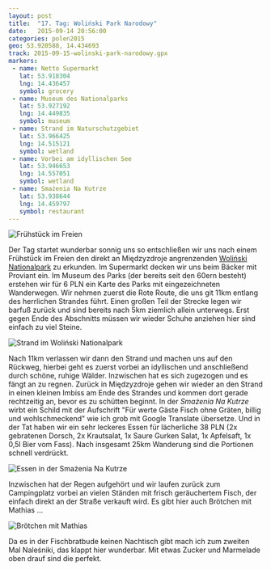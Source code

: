 ```yaml
---
layout: post
title:  "17. Tag: Woliński Park Narodowy"
date:   2015-09-14 20:56:00
categories: polen2015
geo: 53.920588, 14.434693
track: 2015-09-15-wolinski-park-narodowy.gpx
markers:
 - name: Netto Supermarkt
   lat: 53.918304
   lng: 14.436457
   symbol: grocery
 - name: Museum des Nationalparks
   lat: 53.927192
   lng: 14.449835
   symbol: museum
 - name: Strand im Naturschutzgebiet
   lat: 53.966425
   lng: 14.515121
   symbol: wetland
 - name: Vorbei am idyllischen See
   lat: 53.946653
   lng: 14.557051
   symbol: wetland
 - name: Smażenia Na Kutrze
   lat: 53.938644
   lng: 14.459797
   symbol: restaurant
---
```


![Frühstück im Freien](https://pbs.twimg.com/media/CO7YJAfUsAAJBz6.jpg:orig)

Der Tag startet wunderbar sonnig uns so entschließen wir uns nach einem Frühstück im Freien den direkt an Międzyzdroje
angrenzenden [Woliński Nationalpark](http://www.wolinpn.pl/) zu erkunden. Im Supermarkt decken wir uns beim Bäcker mit
Proviant ein. Im Museum des Parks (der bereits seit den
60ern besteht) erstehen wir für 6 PLN ein Karte des Parks mit eingezeichneten Wanderwegen. Wir nehmen zuerst die Rote
Route, die uns git 11km entlang des herrlichen Strandes führt. Einen großen Teil der Strecke legen wir barfuß zurück
und sind bereits nach 5km ziemlich allein unterwegs. Erst gegen Ende des Abschnitts müssen wir wieder Schuhe anziehen
hier sind einfach zu viel Steine.

![Strand im Woliński Nationalpark](https://pbs.twimg.com/media/CO8WiIQXAAA6Kmr.jpg:orig)

Nach 11km verlassen wir dann den Strand und machen uns auf den Rückweg, hierbei geht es zuerst vorbei an idyllischen
und anschließend durch schöne, ruhige Wälder. Inzwischen hat es sich zugezogen und es fängt an zu regnen.
Zurück in Międzyzdroje gehen wir wieder an den Strand in einen kleinen
Imbiss am Ende des Strandes und kommen dort gerade rechtzeitig an, bevor es zu schütten beginnt.
 In der *Smażenia Na Kutrze* wirbt ein Schild mit der Aufschrift "Für werte Gäste Fisch
ohne Gräten, billig und wohlschmeckend" wie ich grob mit Google Translate übersetze. Und in der Tat haben wir ein 
sehr leckeres Essen für lächerliche 38 PLN (2x gebratenen Dorsch, 2x Krautsalat, 1x Saure Gurken Salat, 1x Apfelsaft,
1x 0,5l Bier vom Fass). Nach insgesamt 25km Wanderung sind die Portionen schnell verdrückt.

![Essen in der Smażenia Na Kutrze](https://pbs.twimg.com/media/CO9InwaUcAAd110.jpg:orig)

Inzwischen hat der Regen aufgehört und wir laufen zurück zum Campingplatz vorbei an vielen Ständen mit frisch 
geräuchertem Fisch, der einfach direkt an der Straße verkauft wird. Es gibt hier auch Brötchen mit Mathias …

![Brötchen mit Mathias](https://pbs.twimg.com/media/CO9KZOKWwAA0c2M.jpg:orig)
 
Da es in der Fischbratbude keinen Nachtisch gibt
mach ich zum zweiten Mal Naleśniki, das klappt hier wunderbar. Mit etwas Zucker und Marmelade oben drauf sind 
die perfekt.
